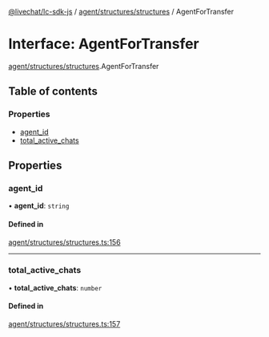 [@livechat/lc-sdk-js](../README.md) / [agent/structures/structures](../modules/agent_structures_structures.md) / AgentForTransfer

# Interface: AgentForTransfer

[agent/structures/structures](../modules/agent_structures_structures.md).AgentForTransfer

## Table of contents

### Properties

- [agent\_id](agent_structures_structures.AgentForTransfer.md#agent_id)
- [total\_active\_chats](agent_structures_structures.AgentForTransfer.md#total_active_chats)

## Properties

### agent\_id

• **agent\_id**: `string`

#### Defined in

[agent/structures/structures.ts:156](https://github.com/livechat/lc-sdk-js/blob/5f5afdd/src/agent/structures/structures.ts#L156)

___

### total\_active\_chats

• **total\_active\_chats**: `number`

#### Defined in

[agent/structures/structures.ts:157](https://github.com/livechat/lc-sdk-js/blob/5f5afdd/src/agent/structures/structures.ts#L157)
